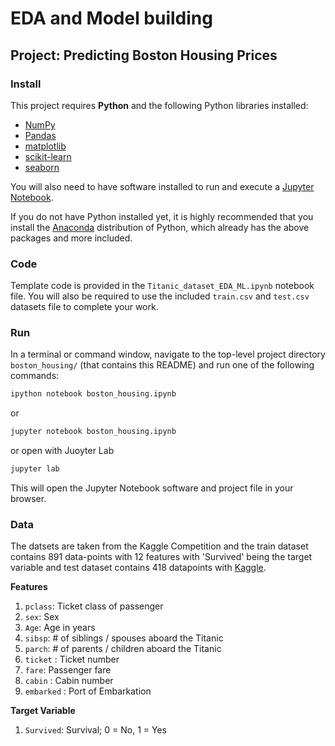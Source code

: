 # EDA and Model building
## Project: Predicting Boston Housing Prices

### Install

This project requires **Python** and the following Python libraries installed:

- [NumPy](http://www.numpy.org/)
- [Pandas](http://pandas.pydata.org/)
- [matplotlib](http://matplotlib.org/)
- [scikit-learn](http://scikit-learn.org/stable/)
- [seaborn](https://seaborn.pydata.org/)

You will also need to have software installed to run and execute a [Jupyter Notebook](http://jupyter.org/install.html).

If you do not have Python installed yet, it is highly recommended that you install the [Anaconda](https://www.anaconda.com/download/) distribution of Python, which already has the above packages and more included. 

### Code

Template code is provided in the `Titanic_dataset_EDA_ML.ipynb` notebook file. You will also be required to use the included `train.csv` and `test.csv` datasets file to complete your work. 

### Run

In a terminal or command window, navigate to the top-level project directory `boston_housing/` (that contains this README) and run one of the following commands:

```bash
ipython notebook boston_housing.ipynb
```  
or
```bash
jupyter notebook boston_housing.ipynb
```
or open with Juoyter Lab
```bash
jupyter lab
```

This will open the Jupyter Notebook software and project file in your browser.

### Data

The datsets are taken from the Kaggle Competition and the train dataset contains 891 data-points with 12 features with 'Survived' being the target variable and test dataset contains 418 datapoints with [Kaggle](https://www.kaggle.com/competitions/titanic/data).

**Features**
1. `pclass`: Ticket class of passenger
2. `sex`: Sex
3. `Age`: Age in years
4. `sibsp`: # of siblings / spouses aboard the Titanic
5. `parch`: # of parents / children aboard the Titanic
6. `ticket` : Ticket number
7. `fare`: Passenger fare
8. `cabin` : Cabin number
9. `embarked` : Port of Embarkation

**Target Variable**
1. `Survived`: Survival; 0 = No, 1 = Yes

